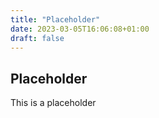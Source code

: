 ```yaml
---
title: "Placeholder"
date: 2023-03-05T16:06:08+01:00
draft: false
---
```


## Placeholder

This is a placeholder